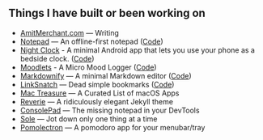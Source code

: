 ## Things I have built or been working on

- [AmitMerchant.com](https://amitmerchant.com/) — Writing
- [Notepad](https://notepad.js.org/) — An offline-first notepad ([Code](https://github.com/amitmerchant1990/notepad))
- [Night Clock](https://play.google.com/store/apps/details?id=com.amitmerchant.nightclockalwayson) - A minimal Android app that lets you use your phone as a bedside clock. ([Code](https://github.com/amitmerchant1990/night-clock))
- [Moodlets](https://moodlets.pages.dev/) - A Micro Mood Logger ([Code](https://github.com/amitmerchant1990/moodlets))
- [Markdownify](https://markdownify.js.org/) — A minimal Markdown editor ([Code](https://github.com/amitmerchant1990/electron-markdownify))
- [LinkSnatch](https://linksnatch.pages.dev/) — Dead simple bookmarks ([Code](https://github.com/amitmerchant1990/linksnatch))
- [Mac Treasure](https://mactreasure.com/) — A Curated List of macOS Apps
- [Reverie](https://github.com/amitmerchant1990/reverie) — A ridiculously elegant Jekyll theme
- [ConsolePad](https://github.com/amitmerchant1990/consolepad) — The missing notepad in your DevTools
- [Sole](https://github.com/amitmerchant1990/sole) — Jot down only one thing at a time
- [Pomolectron](https://github.com/amitmerchant1990/pomolectron) — A pomodoro app for your menubar/tray
